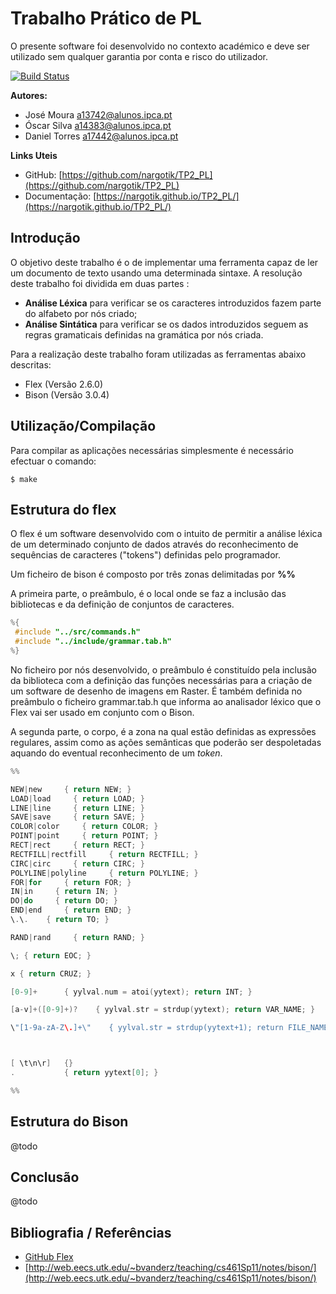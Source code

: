 ﻿# Trabalho Prático de PL

O presente software foi desenvolvido no contexto académico e deve ser utilizado sem qualquer garantia por conta e risco do utilizador.

[![Build Status](https://travis-ci.com/nargotik/TP2_PL.svg?token=qNfqiYyxNzmWoPqpyHnZ&branch=master)](https://travis-ci.com/nargotik/TP2_PL)


**Autores:**
- José Moura <a13742@alunos.ipca.pt>
- Óscar Silva <a14383@alunos.ipca.pt>
- Daniel Torres <a17442@alunos.ipca.pt>

**Links Uteis**
- GitHub: [https://github.com/nargotik/TP2_PL](https://github.com/nargotik/TP2_PL)
- Documentação: [https://nargotik.github.io/TP2_PL/](https://nargotik.github.io/TP2_PL/)


## Introdução

O objetivo deste trabalho é o de implementar uma ferramenta capaz de ler um documento de texto usando uma determinada sintaxe.
A resolução deste trabalho foi dividida em duas partes : 
- **Análise Léxica** para verificar se os caracteres introduzidos fazem parte do alfabeto por nós criado;
- **Análise Sintática** para verificar se os dados introduzidos seguem as regras gramaticais definidas na gramática por nós criada.

Para a realização deste trabalho foram utilizadas as ferramentas abaixo descritas:

- Flex (Versão 2.6.0)
- Bison (Versão 3.0.4)


## Utilização/Compilação
Para compilar as aplicações necessárias simplesmente é necessário efectuar o comando:
```shell script
$ make
```

## Estrutura do flex

O flex é um software desenvolvido com  o intuito de permitir a análise léxica de um determinado conjunto de dados através do reconhecimento de sequências de caracteres ("tokens") definidas pelo programador.

Um  ficheiro de bison é composto por três zonas delimitadas por **%%**

A primeira parte, o preâmbulo, é o local onde se faz a inclusão das bibliotecas e da definição de conjuntos de caracteres.

```c
%{
 #include "../src/commands.h"
 #include "../include/grammar.tab.h"
%}
``` 
No ficheiro por nós desenvolvido, o preâmbulo é constituído pela inclusão da biblioteca com a definição das funções necessárias para a criação de um software de desenho de imagens em Raster.
É também definida no preâmbulo o ficheiro grammar.tab.h que informa ao analisador léxico que o Flex vai ser usado em conjunto com o Bison.

A segunda parte, o corpo, é a zona na qual estão definidas as expressões regulares, assim como as ações semânticas que poderão ser despoletadas aquando do eventual reconhecimento de um *token*.

```c
%%

NEW|new     { return NEW; }
LOAD|load     { return LOAD; }
LINE|line     { return LINE; }
SAVE|save     { return SAVE; }
COLOR|color     { return COLOR; }
POINT|point     { return POINT; }
RECT|rect     { return RECT; }
RECTFILL|rectfill     { return RECTFILL; }
CIRC|circ     { return CIRC; }
POLYLINE|polyline     { return POLYLINE; }
FOR|for     { return FOR; }
IN|in     { return IN; }
DO|do     { return DO; }
END|end     { return END; }
\.\.    { return TO; }

RAND|rand     { return RAND; }

\; { return EOC; }

x { return CRUZ; }

[0-9]+      { yylval.num = atoi(yytext); return INT; }

[a-v]+([0-9]+)?    { yylval.str = strdup(yytext); return VAR_NAME; }

\"[1-9a-zA-Z\.]+\"    { yylval.str = strdup(yytext+1); return FILE_NAME; }



[ \t\n\r]   {}
.           { return yytext[0]; }

%%
```



## Estrutura do Bison

@todo

## Conclusão

@todo

## Bibliografia / Referências

- [GitHub Flex](https://github.com/westes/flex)
- [http://web.eecs.utk.edu/~bvanderz/teaching/cs461Sp11/notes/bison/](http://web.eecs.utk.edu/~bvanderz/teaching/cs461Sp11/notes/bison/)
